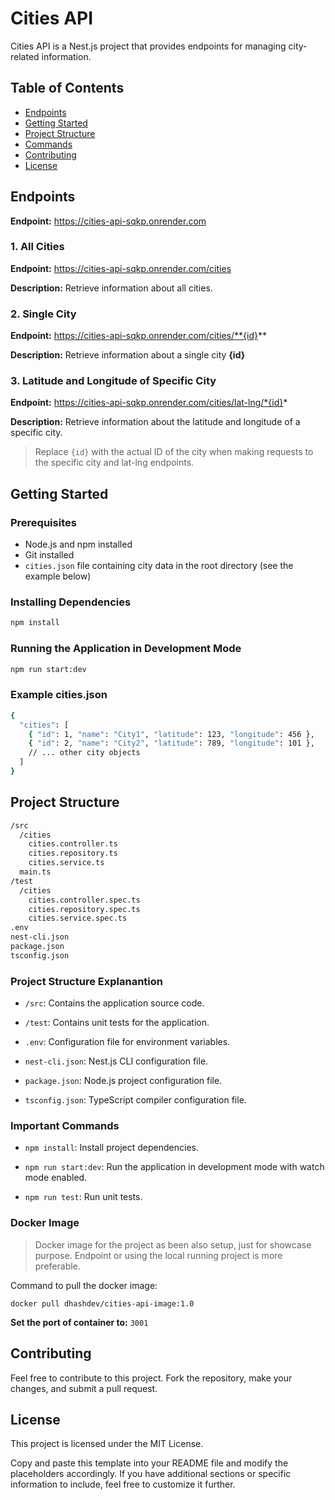 # Cities API

Cities API is a Nest.js project that provides endpoints for managing city-related information.

## Table of Contents

- [Endpoints](#endpoints)
- [Getting Started](#getting-started)
- [Project Structure](#project-structure)
- [Commands](#commands)
- [Contributing](#contributing)
- [License](#license)

## Endpoints

**Endpoint:** https://cities-api-sqkp.onrender.com

### 1. All Cities

**Endpoint:** https://cities-api-sqkp.onrender.com/cities

**Description:**
Retrieve information about all cities.

### 2. Single City

**Endpoint:** https://cities-api-sqkp.onrender.com/cities/**{id}**

**Description:**
Retrieve information about a single city **{id}**

### 3. Latitude and Longitude of Specific City

**Endpoint:** https://cities-api-sqkp.onrender.com/cities/lat-lng/*{id}*

**Description:**
Retrieve information about the latitude and longitude of a specific city.

> Replace `{id}` with the actual ID of the city when making requests to the specific city and lat-lng endpoints.

## Getting Started

### Prerequisites

- Node.js and npm installed
- Git installed
- `cities.json` file containing city data in the root directory (see the example below)

### Installing Dependencies

```bash
npm install
```

### Running the Application in Development Mode

```bash
npm run start:dev
```

### Example cities.json

```bash
{
  "cities": [
    { "id": 1, "name": "City1", "latitude": 123, "longitude": 456 },
    { "id": 2, "name": "City2", "latitude": 789, "longitude": 101 },
    // ... other city objects
  ]
}
```

## Project Structure

```bash
/src
  /cities
    cities.controller.ts
    cities.repository.ts
    cities.service.ts
  main.ts
/test
  /cities
    cities.controller.spec.ts
    cities.repository.spec.ts
    cities.service.spec.ts
.env
nest-cli.json
package.json
tsconfig.json

```

### Project Structure Explanantion

- `/src`: Contains the application source code.
- `/test`: Contains unit tests for the application.

- `.env`: Configuration file for environment variables.

- `nest-cli.json`: Nest.js CLI configuration file.

- `package.json`: Node.js project configuration file.

- `tsconfig.json`: TypeScript compiler configuration file.

### Important Commands

- `npm install`: Install project dependencies.

- `npm run start:dev`: Run the application in development mode with watch mode enabled.

- `npm run test`: Run unit tests.

### Docker Image

> Docker image for the project as been also setup, just for showcase purpose. Endpoint or using the local running project is more preferable.

Command to pull the docker image:

`docker pull dhashdev/cities-api-image:1.0`

**Set the port of container to:** `3001`

## Contributing

Feel free to contribute to this project. Fork the repository, make your changes, and submit a pull request.

## License

This project is licensed under the MIT License.

Copy and paste this template into your README file and modify the placeholders accordingly. If you have additional sections or specific information to include, feel free to customize it further.
